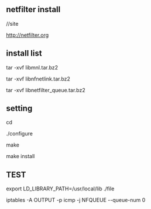 <h2>netfilter install</h2>

//site

http://netfilter.org

<h2>install list</h2>

tar -xvf libmnl.tar.bz2

tar -xvf libnfnetlink.tar.bz2

tar -xvf libnetfilter_queue.tar.bz2

<h2>setting</h2>

cd <directory>

./configure

make

make install

<h2>TEST</h2>

export LD_LIBRARY_PATH=/usr/local/lib ./file

iptables -A OUTPUT -p icmp -j NFQUEUE --queue-num 0


